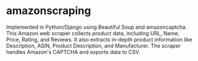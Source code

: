 # amazonscraping
Implemented in Python/Django using Beautiful Soup and amazoncaptcha.
This Amazon web scraper collects product data, including URL, Name, Price, Rating, and Reviews. It also extracts in-depth product information like Description, ASIN, Product Description, and Manufacturer. The scraper handles Amazon's CAPTCHA and exports data to CSV. 
